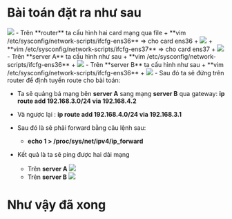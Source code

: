 # Bài toán đặt ra như sau
<img src="https://i.imgur.com/PoT02k9.jpg">
- Trên **router** ta cấu hình hai card mạng qua file 
  + **vim /etc/sysconfig/network-scripts/ifcfg-ens36** => cho card ens36
    + <img src="https://i.imgur.com/79d2TCr.png">
  + **vim /etc/sysconfig/network-scripts/ifcfg-ens37** => cho card ens37
    + <img src="https://i.imgur.com/uJUipWt.png">
- Trên **server A** ta cấu hình như sau
  + **vim /etc/sysconfig/network-scripts/ifcfg-ens36**
    + <img src="https://i.imgur.com/Wf9MsMi.png">
- Trên **server B** ta cấu hình như sau
  + **vim /etc/sysconfig/network-scripts/ifcfg-ens36**
    + <img src="https://i.imgur.com/7hZXQlZ.png">
- Sau đó ta sẽ đứng trên router để định tuyến route cho bài toán:

  + Ta sẽ quảng bá mạng bên **server A** sang mạng **server B** qua gateway: **ip route add 192.168.3.0/24 via 192.168.4.2**

  + Và ngược lại : **ip route add 192.168.4.0/24 via 192.168.3.1**

- Sau đó là sẽ phải forward bằng câu lệnh sau:

  + **echo 1 > /proc/sys/net/ipv4/ip_forward**
  
- Kết quả là ta sẽ ping được hai dải mạng
  + Trên **server A** <img src="https://i.imgur.com/tDWdZ6k.png">
  + Trên **server B** <img src="https://i.imgur.com/uDfFevV.png">
  
# Như vậy đã xong
